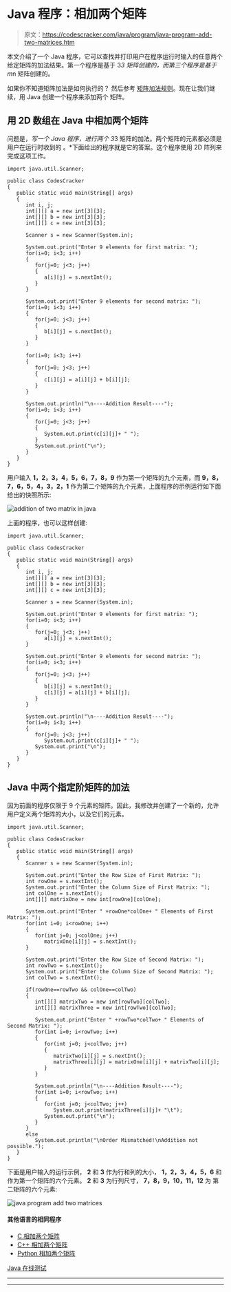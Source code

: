 # Java 程序：相加两个矩阵

> 原文：<https://codescracker.com/java/program/java-program-add-two-matrices.htm>

本文介绍了一个 Java 程序，它可以查找并打印用户在程序运行时输入的任意两个给定矩阵的加法结果。第一个程序是基于 3*3 矩阵创建的，而第三个程序是基于 m*n 矩阵创建的。

如果你不知道矩阵加法是如何执行的？
然后参考 [矩阵加法规则](/nonprog/matrix-addition.htm)。现在让我们继续，用 Java 创建一个程序来添加两个 矩阵。

## 用 2D 数组在 Java 中相加两个矩阵

问题是，*写一个 Java 程序，进行两个 3*3 矩阵的加法。两个矩阵的元素都必须是用户在运行时收到的 。*下面给出的程序就是它的答案。这个程序使用 2D 阵列来完成这项工作。

```
import java.util.Scanner;

public class CodesCracker
{
   public static void main(String[] args)
   {
      int i, j;
      int[][] a = new int[3][3];
      int[][] b = new int[3][3];
      int[][] c = new int[3][3];

      Scanner s = new Scanner(System.in);

      System.out.print("Enter 9 elements for first matrix: ");
      for(i=0; i<3; i++)
      {
         for(j=0; j<3; j++)
         {
            a[i][j] = s.nextInt();
         }
      }

      System.out.print("Enter 9 elements for second matrix: ");
      for(i=0; i<3; i++)
      {
         for(j=0; j<3; j++)
         {
            b[i][j] = s.nextInt();
         }
      }

      for(i=0; i<3; i++)
      {
         for(j=0; j<3; j++)
         {
            c[i][j] = a[i][j] + b[i][j];
         }
      }

      System.out.println("\n----Addition Result----");
      for(i=0; i<3; i++)
      {
         for(j=0; j<3; j++)
         {
            System.out.print(c[i][j]+ " ");
         }
         System.out.print("\n");
      }
   }
}
```

用户输入 **1，2，3，4，5，6，7，8，9** 作为第一个矩阵的九个元素，而 **9，8，7，6，5，4，3，2，1** 作为第二个矩阵的九个元素，上面程序的示例运行如下面给出的快照所示:

![addition of two matrix in java](img/c5dfb92c48a6df4624ae61dcc348bb97.png)

上面的程序，也可以这样创建:

```
import java.util.Scanner;

public class CodesCracker
{
   public static void main(String[] args)
   {
      int i, j;
      int[][] a = new int[3][3];
      int[][] b = new int[3][3];
      int[][] c = new int[3][3];

      Scanner s = new Scanner(System.in);

      System.out.print("Enter 9 elements for first matrix: ");
      for(i=0; i<3; i++)
      {
         for(j=0; j<3; j++)
            a[i][j] = s.nextInt();
      }

      System.out.print("Enter 9 elements for second matrix: ");
      for(i=0; i<3; i++)
      {
         for(j=0; j<3; j++)
         {
            b[i][j] = s.nextInt();
            c[i][j] = a[i][j] + b[i][j];
         }
      }

      System.out.println("\n----Addition Result----");
      for(i=0; i<3; i++)
      {
         for(j=0; j<3; j++)
            System.out.print(c[i][j]+ " ");
         System.out.print("\n");
      }
   }
}
```

## Java 中两个指定阶矩阵的加法

因为前面的程序仅限于 9 个元素的矩阵。因此，我修改并创建了一个新的，允许用户定义两个矩阵的大小，以及它们的元素。

```
import java.util.Scanner;

public class CodesCracker
{
   public static void main(String[] args)
   {      
      Scanner s = new Scanner(System.in);

      System.out.print("Enter the Row Size of First Matrix: ");
      int rowOne = s.nextInt();
      System.out.print("Enter the Column Size of First Matrix: ");
      int colOne = s.nextInt();
      int[][] matrixOne = new int[rowOne][colOne];

      System.out.print("Enter " +rowOne*colOne+ " Elements of First Matrix: ");
      for(int i=0; i<rowOne; i++)
      {
         for(int j=0; j<colOne; j++)
            matrixOne[i][j] = s.nextInt();
      }

      System.out.print("Enter the Row Size of Second Matrix: ");
      int rowTwo = s.nextInt();
      System.out.print("Enter the Column Size of Second Matrix: ");
      int colTwo = s.nextInt();

      if(rowOne==rowTwo && colOne==colTwo)
      {
         int[][] matrixTwo = new int[rowTwo][colTwo];
         int[][] matrixThree = new int[rowTwo][colTwo];

         System.out.print("Enter " +rowTwo*colTwo+ " Elements of Second Matrix: ");
         for(int i=0; i<rowTwo; i++)
         {
            for(int j=0; j<colTwo; j++)
            {
               matrixTwo[i][j] = s.nextInt();
               matrixThree[i][j] = matrixOne[i][j] + matrixTwo[i][j];
            }
         }

         System.out.println("\n----Addition Result----");
         for(int i=0; i<rowTwo; i++)
         {
            for(int j=0; j<colTwo; j++)
               System.out.print(matrixThree[i][j]+ "\t");
            System.out.print("\n");
         }
      }
      else
         System.out.println("\nOrder Mismatched!\nAddition not possible.");
   }
}
```

下面是用户输入的运行示例， **2** 和 **3** 作为行和列的大小， **1，2，3，4，5，6** 和 作为第一个矩阵的六个元素。 **2** 和 **3** 为行列尺寸， **7，8，9，10，11，12** 为 第二矩阵的六个元素:

![java program add two matrices](img/cec5a548a0f954cc8b691b622dd5ff10.png)

#### 其他语言的相同程序

*   [C 相加两个矩阵](/c/program/c-program-add-two-matrices.htm)
*   [C++ 相加两个矩阵](/cpp/program/cpp-program-add-two-matrices.htm)
*   [Python 相加两个矩阵](/python/program/python-program-add-two-matrices.htm)

[Java 在线测试](/exam/showtest.php?subid=1)

* * *

* * *